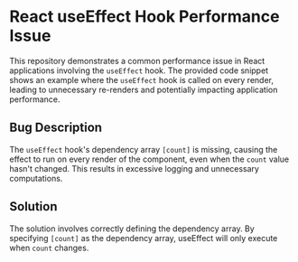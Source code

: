 # React useEffect Hook Performance Issue

This repository demonstrates a common performance issue in React applications involving the `useEffect` hook. The provided code snippet shows an example where the `useEffect` hook is called on every render, leading to unnecessary re-renders and potentially impacting application performance.

## Bug Description
The `useEffect` hook's dependency array `[count]` is missing, causing the effect to run on every render of the component, even when the `count` value hasn't changed.  This results in excessive logging and unnecessary computations.

## Solution
The solution involves correctly defining the dependency array. By specifying `[count]` as the dependency array, useEffect will only execute when `count` changes.